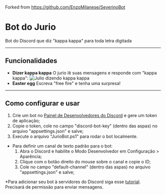 Forked from https://github.com/EnzoMilanese/SeverinoBot

# Bot do Jurio
Bot do Discord que diz "kappa kappa" para toda letra digitada
***
## Funcionalidades
- **Dizer kappa kappa**
O jurio lê suas mensagens e responde com "kappa kappa":
![Julio dizendo kappa kappa](https://i.imgur.com/OUbMSfy.png)
- **Easter egg**
Escreva "free fire" e tenha uma surpresa!
***
## Como configurar e usar
1. Crie um bot no [Painel de Desenvolvedores do Discord](https://discord.com/developers/applications) e gere um token de aplicação;
2. Copie o token, cole no campo "discord-bot-key" (dentro das aspas) no arquivo "appsettings.json" e salve;
3. Execute o arquivo "JurioBot.ps1" para rodar o bot localmente.

- Para definir um canal de texto padrão para o bot:
	1. Abra o Discord e habilite o Modo Desenvolvedor em Configuração > Aparência;
	2. Clique com o botão direito do mouse sobre o canal e copie o ID;
	3. Cole no campo "default-channel" (dentro das aspas) no arquivo "appsettings.json" e salve;

*Para adicionar seu bot à servidores do Discord siga esse [tutorial](https://discordpy.readthedocs.io/en/latest/discord.html). Precisará de permissão para enviar mensagens.
